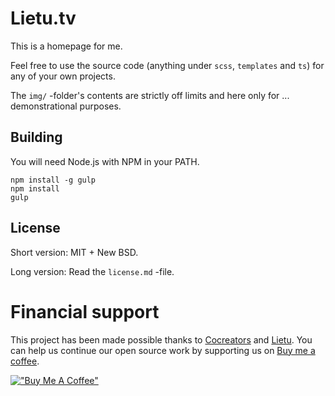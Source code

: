 # Lietu.tv

This is a homepage for me.

Feel free to use the source code (anything under `scss`, `templates` and `ts`) for any of your own projects.

The `img/` -folder's contents are strictly off limits and here only for ... demonstrational purposes.

## Building

You will need Node.js with NPM in your PATH.

```
npm install -g gulp
npm install
gulp
```

## License

Short version: MIT + New BSD.

Long version: Read the `license.md` -file.


# Financial support

This project has been made possible thanks to [Cocreators](https://cocreators.ee) and [Lietu](https://lietu.net). You can help us continue our open source work by supporting us on [Buy me a coffee](https://www.buymeacoffee.com/cocreators).

[!["Buy Me A Coffee"](https://www.buymeacoffee.com/assets/img/custom_images/orange_img.png)](https://www.buymeacoffee.com/cocreators)
